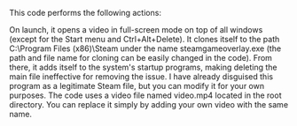 
This code performs the following actions:

On launch, it opens a video in full-screen mode on top of all windows (except for the Start menu and Ctrl+Alt+Delete).
It clones itself to the path C:\Program Files (x86)\Steam under the name steamgameoverlay.exe (the path and file name for cloning can be easily changed in the code).
From there, it adds itself to the system's startup programs, making deleting the main file ineffective for removing the issue.
I have already disguised this program as a legitimate Steam file, but you can modify it for your own purposes. The code uses a video file named video.mp4 located in the root directory. You can replace it simply by adding your own video with the same name.
